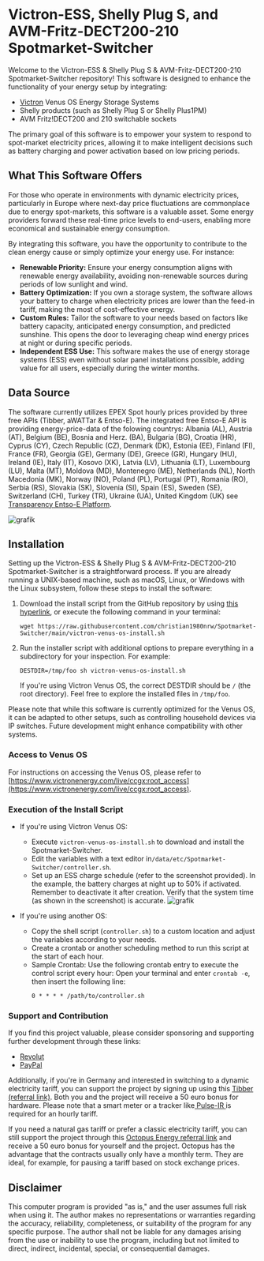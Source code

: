 # Victron-ESS, Shelly Plug S, and AVM-Fritz-DECT200-210 Spotmarket-Switcher

Welcome to the Victron-ESS & Shelly Plug S & AVM-Fritz-DECT200-210 Spotmarket-Switcher repository! This software is designed to enhance the functionality of your energy setup by integrating:

- [Victron](https://www.victronenergy.com/) Venus OS Energy Storage Systems
- Shelly products (such as Shelly Plug S or Shelly Plus1PM)
- AVM Fritz!DECT200 and 210 switchable sockets

The primary goal of this software is to empower your system to respond to spot-market electricity prices, allowing it to make intelligent decisions such as battery charging and power activation based on low pricing periods.

## What This Software Offers

For those who operate in environments with dynamic electricity prices, particularly in Europe where next-day price fluctuations are commonplace due to energy spot-markets, this software is a valuable asset. Some energy providers forward these real-time price levels to end-users, enabling more economical and sustainable energy consumption.

By integrating this software, you have the opportunity to contribute to the clean energy cause or simply optimize your energy use. For instance:
- **Renewable Priority:** Ensure your energy consumption aligns with renewable energy availability, avoiding non-renewable sources during periods of low sunlight and wind.
- **Battery Optimization:** If you own a storage system, the software allows your battery to charge when electricity prices are lower than the feed-in tariff, making the most of cost-effective energy.
- **Custom Rules:** Tailor the software to your needs based on factors like battery capacity, anticipated energy consumption, and predicted sunshine. This opens the door to leveraging cheap wind energy prices at night or during specific periods.
- **Independent ESS Use:** This software makes the use of energy storage systems (ESS) even without solar panel installations possible, adding value for all users, especially during the winter months.

## Data Source

The software currently utilizes EPEX Spot hourly prices provided by three free APIs (Tibber, aWATTar & Entso-E).
The integrated free Entso-E API is providing energy-price-data of the folowing countrys:
Albania (AL), Austria (AT), Belgium (BE), Bosnia and Herz. (BA), Bulgaria (BG), Croatia (HR), Cyprus (CY), Czech Republic (CZ), Denmark (DK), Estonia (EE), Finland (FI), France (FR), Georgia (GE), Germany (DE), Greece (GR), Hungary (HU), Ireland (IE), Italy (IT), Kosovo (XK), Latvia (LV), Lithuania (LT), Luxembourg (LU), Malta (MT), Moldova (MD), Montenegro (ME), Netherlands (NL), North Macedonia (MK), Norway (NO), Poland (PL), Portugal (PT), Romania (RO), Serbia (RS), Slovakia (SK), Slovenia (SI), Spain (ES), Sweden (SE), Switzerland (CH), Turkey (TR), Ukraine (UA), United Kingdom (UK) see [Transparency Entso-E Platform](https://transparency.entsoe.eu/transmission-domain/r2/dayAheadPrices/show). 

![grafik](https://user-images.githubusercontent.com/6513794/224442951-c0155a48-f32b-43f4-8014-d86d60c3b311.png)

## Installation

Setting up the Victron-ESS & Shelly Plug S & AVM-Fritz-DECT200-210 Spotmarket-Switcher is a straightforward process. If you are already running a UNIX-based machine, such as macOS, Linux, or Windows with the Linux subsystem, follow these steps to install the software:


1. Download the install script from the GitHub repository by using [this hyperlink](https://raw.githubusercontent.com/christian1980nrw/Spotmarket-Switcher/main/victron-venus-os-install.sh), or execute the following command in your terminal:
   ```
   wget https://raw.githubusercontent.com/christian1980nrw/Spotmarket-Switcher/main/victron-venus-os-install.sh
   ```

2. Run the installer script with additional options to prepare everything in a subdirectory for your inspection. For example:
   ```
   DESTDIR=/tmp/foo sh victron-venus-os-install.sh
   ```
   If you're using Victron Venus OS, the correct DESTDIR should be `/` (the root directory). Feel free to explore the installed files in `/tmp/foo`.

Please note that while this software is currently optimized for the Venus OS, it can be adapted to other setups, such as controlling household devices via IP switches. Future development might enhance compatibility with other systems.

### Access to Venus OS

For instructions on accessing the Venus OS, please refer to [https://www.victronenergy.com/live/ccgx:root_access](https://www.victronenergy.com/live/ccgx:root_access).

### Execution of the Install Script

- If you're using Victron Venus OS:
  - Execute `victron-venus-os-install.sh` to download and install the Spotmarket-Switcher.
  - Edit the variables with a text editor in`/data/etc/Spotmarket-Switcher/controller.sh`.
  - Set up an ESS charge schedule (refer to the screenshot provided). In the example, the battery charges at night up to 50% if activated. Remember to deactivate it after creation. Verify that the system time (as shown in the screenshot) is accurate.
![grafik](https://user-images.githubusercontent.com/6513794/206877184-b8bf0752-b5d5-4c1b-af15-800b6499cfc7.png)

- If you're using another OS:
  - Copy the shell script (`controller.sh`) to a custom location and adjust the variables according to your needs.
  - Create a crontab or another scheduling method to run this script at the start of each hour.
  - Sample Crontab:
      Use the following crontab entry to execute the control script every hour:
      Open your terminal and enter `crontab -e`, then insert the following line:
      ```
      0 * * * * /path/to/controller.sh
      ```

### Support and Contribution

If you find this project valuable, please consider sponsoring and supporting further development through these links:
- [Revolut](https://revolut.me/christqki2)
- [PayPal](https://paypal.me/christian1980nrw)

Additionally, if you're in Germany and interested in switching to a dynamic electricity tariff, you can support the project by signing up using this [Tibber (referral link)](https://invite.tibber.com/ojgfbx2e). Both you and the project will receive a 50 euro bonus for hardware. Please note that a smart meter or a tracker like[ Pulse-IR ](https://tibber.com/de/store/produkt/pulse-ir)is required for an hourly tariff.

If you need a natural gas tariff or prefer a classic electricity tariff, you can still support the project through this [Octopus Energy referral link](https://share.octopusenergy.de/glass-raven-58) and receive a 50 euro bonus for yourself and the project.
Octopus has the advantage that the contracts usually only have a monthly term. They are ideal, for example, for pausing a tariff based on stock exchange prices.

## Disclaimer

This computer program is provided "as is," and the user assumes full risk when using it. The author makes no representations or warranties regarding the accuracy, reliability, completeness, or suitability of the program for any specific purpose. The author shall not be liable for any damages arising from the use or inability to use the program, including but not limited to direct, indirect, incidental, special, or consequential damages.
